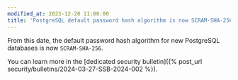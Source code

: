 ```yaml
---
modified_at: 2023-12-20 11:00:00
title: 'PostgreSQL default password hash algorithm is now SCRAM-SHA-256'
---
```


From this date, the default password hash algorithm for new PostgreSQL databases is now `SCRAM-SHA-256`.

You can learn more in the [dedicated security bulletin]({% post_url security/bulletins/2024-03-27-SSB-2024-002 %}).